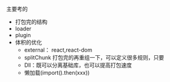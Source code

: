 主要考的
- 打包完的结构
- loader
- plugin
- 体积的优化
   - external： react,react-dom 
   - splitChunk 打包完的再重组一下，可以定义很多规则，只要
   - Dll：既可以分离基础库，也可以提高打包速度
   - 懒加载(import().then(xxx))